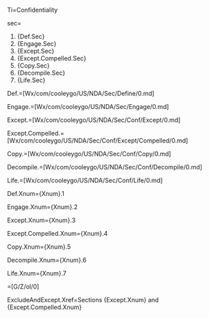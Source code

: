 Ti=Confidentiality

sec=<ol><li>{Def.Sec}<li>{Engage.Sec}<li>{Except.Sec}<li>{Except.Compelled.Sec}<li>{Copy.Sec}<li>{Decompile.Sec}<li>{Life.Sec}</ol>

Def.=[Wx/com/cooleygo/US/NDA/Sec/Define/0.md]

Engage.=[Wx/com/cooleygo/US/NDA/Sec/Engage/0.md]

Except.=[Wx/com/cooleygo/US/NDA/Sec/Conf/Except/0.md]

Except.Compelled.=[Wx/com/cooleygo/US/NDA/Sec/Conf/Except/Compelled/0.md]

Copy.=[Wx/com/cooleygo/US/NDA/Sec/Conf/Copy/0.md]

Decompile.=[Wx/com/cooleygo/US/NDA/Sec/Conf/Decompile/0.md]

Life.=[Wx/com/cooleygo/US/NDA/Sec/Conf/Life/0.md]

Def.Xnum={Xnum}.1

Engage.Xnum={Xnum}.2

Except.Xnum={Xnum}.3

Except.Compelled.Xnum={Xnum}.4

Copy.Xnum={Xnum}.5

Decompile.Xnum={Xnum}.6

Life.Xnum={Xnum}.7

=[G/Z/ol/0]

ExcludeAndExcept.Xref=Sections {Except.Xnum} and {Except.Compelled.Xnum}

